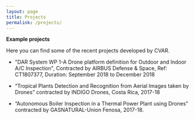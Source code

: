 ```yaml
---
layout: page
title: Projects
permalink: /projects/
---
```


**Example projects**

Here you can find some of the recent projects developed by CVAR.

- "DAR System WP 1-A Drone platform definition for Outdoor and Indoor A/C Inspection", Contracted by AIRBUS Defense & Space, Ref: CT1807377, Duration: September 2018 to December 2018

- “Tropical Plants Detection and Recognition from Aerial Images taken by Drones” contracted by INDIGO Drones, Costa Rica, 2017-18

- “Autonomous Boiler Inspection in a Thermal Power Plant using Drones” contracted by GASNATURAL-Union Fenosa, 2017-18.
